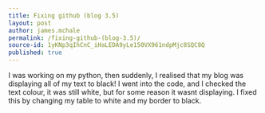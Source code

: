 ```yaml
---
title: Fixing github (blog 3.5)
layout: post
author: james.mchale
permalink: /fixing-github-(blog-3.5)/
source-id: 1yKNp3qIhCnC_iHaLEDA9yLe150VX961ndpMjc8SQC8Q
published: true
---
```

I was working on my python, then suddenly, I realised that my blog was displaying all of my text to black! I went into the code, and I checked the text colour, it was still white, but for some reason it wasnt displaying. I fixed this by changing my table to white and my border to black.

